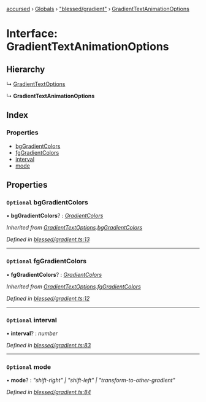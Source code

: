 [accursed](../README.md) › [Globals](../globals.md) › ["blessed/gradient"](../modules/_blessed_gradient_.md) › [GradientTextAnimationOptions](_blessed_gradient_.gradienttextanimationoptions.md)

# Interface: GradientTextAnimationOptions

## Hierarchy

  ↳ [GradientTextOptions](_blessed_gradient_.gradienttextoptions.md)

  ↳ **GradientTextAnimationOptions**

## Index

### Properties

* [bgGradientColors](_blessed_gradient_.gradienttextanimationoptions.md#optional-bggradientcolors)
* [fgGradientColors](_blessed_gradient_.gradienttextanimationoptions.md#optional-fggradientcolors)
* [interval](_blessed_gradient_.gradienttextanimationoptions.md#optional-interval)
* [mode](_blessed_gradient_.gradienttextanimationoptions.md#optional-mode)

## Properties

### `Optional` bgGradientColors

• **bgGradientColors**? : *[GradientColors](../modules/_blessed_gradient_.md#gradientcolors)*

*Inherited from [GradientTextOptions](_blessed_gradient_.gradienttextoptions.md).[bgGradientColors](_blessed_gradient_.gradienttextoptions.md#optional-bggradientcolors)*

*Defined in [blessed/gradient.ts:13](https://github.com/cancerberoSgx/accursed/blob/468bf3c/src/blessed/gradient.ts#L13)*

___

### `Optional` fgGradientColors

• **fgGradientColors**? : *[GradientColors](../modules/_blessed_gradient_.md#gradientcolors)*

*Inherited from [GradientTextOptions](_blessed_gradient_.gradienttextoptions.md).[fgGradientColors](_blessed_gradient_.gradienttextoptions.md#optional-fggradientcolors)*

*Defined in [blessed/gradient.ts:12](https://github.com/cancerberoSgx/accursed/blob/468bf3c/src/blessed/gradient.ts#L12)*

___

### `Optional` interval

• **interval**? : *number*

*Defined in [blessed/gradient.ts:83](https://github.com/cancerberoSgx/accursed/blob/468bf3c/src/blessed/gradient.ts#L83)*

___

### `Optional` mode

• **mode**? : *"shift-right" | "shift-left" | "transform-to-other-gradient"*

*Defined in [blessed/gradient.ts:84](https://github.com/cancerberoSgx/accursed/blob/468bf3c/src/blessed/gradient.ts#L84)*
